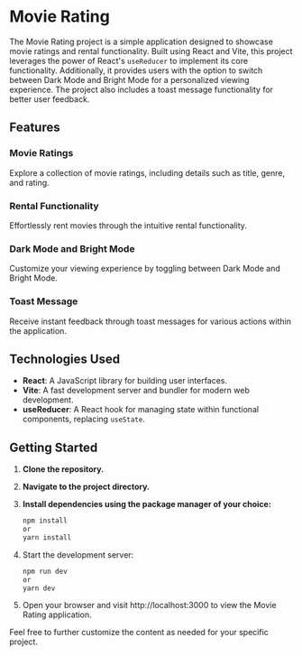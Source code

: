 # Movie Rating

The Movie Rating project is a simple application designed to showcase movie ratings and rental functionality. Built using React and Vite, this project leverages the power of React's `useReducer` to implement its core functionality. Additionally, it provides users with the option to switch between Dark Mode and Bright Mode for a personalized viewing experience. The project also includes a toast message functionality for better user feedback.

## Features

### Movie Ratings

Explore a collection of movie ratings, including details such as title, genre, and rating.

### Rental Functionality

Effortlessly rent movies through the intuitive rental functionality.

### Dark Mode and Bright Mode

Customize your viewing experience by toggling between Dark Mode and Bright Mode.

### Toast Message

Receive instant feedback through toast messages for various actions within the application.

## Technologies Used

- **React**: A JavaScript library for building user interfaces.
- **Vite**: A fast development server and bundler for modern web development.
- **useReducer**: A React hook for managing state within functional components, replacing `useState`.

## Getting Started

1. **Clone the repository.**
2. **Navigate to the project directory.**
3. **Install dependencies using the package manager of your choice:**

   ```bash
   npm install
   or
   yarn install
   ```

4. Start the development server:
   ```bash
   npm run dev
   or
   yarn dev
   ```
5. Open your browser and visit http://localhost:3000 to view the Movie Rating application.

Feel free to further customize the content as needed for your specific project.
